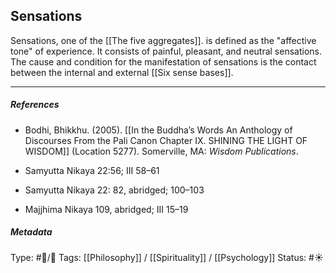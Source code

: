 ## Sensations # 

Sensations, one of the [[The five aggregates]]. is defined as the "affective tone" of experience. It consists of painful, pleasant, and neutral sensations. The cause and condition for the manifestation of sensations is the contact between the internal and external [[Six sense bases]]. 

___

##### References

- Bodhi, Bhikkhu. (2005). [[In the Buddha’s Words An Anthology of Discourses From the Pali Canon Chapter IX. SHINING THE LIGHT OF WISDOM]] (Location 5277). Somerville, MA: _Wisdom Publications_.

- Samyutta Nikaya 22:56; III 58–61

- Samyutta Nikaya 22: 82, abridged; 100–103 

- Majjhima Nikaya 109, abridged; III 15–19

##### Metadata
Type: #🔵/🔵 
Tags: [[Philosophy]] / [[Spirituality]] / [[Psychology]] 
Status: #☀️ 